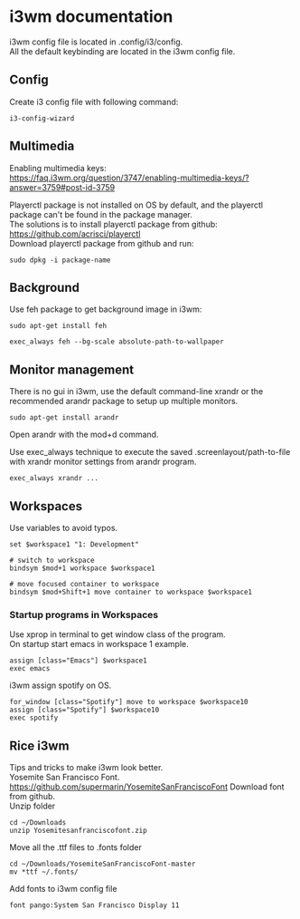 # i3wm documentation
i3wm config file is located in .config/i3/config. <br/>
All the default keybinding are located in the i3wm config file. <br/>
## Config
Create i3 config file with following command:
```
i3-config-wizard
```
## Multimedia
Enabling multimedia keys: <br/>
https://faq.i3wm.org/question/3747/enabling-multimedia-keys/?answer=3759#post-id-3759

Playerctl package is not installed on OS by default, and the playerctl package can't be found in the package manager. <br/>
The solutions is to install playerctl package from github: <br/>
https://github.com/acrisci/playerctl <br/>
Download playerctl package from github and run:
```
sudo dpkg -i package-name
```

## Background
Use feh package to get background image in i3wm:
```
sudo apt-get install feh
```
```
exec_always feh --bg-scale absolute-path-to-wallpaper
```

## Monitor management
There is no gui in i3wm, use the default command-line xrandr or the recommended arandr package to setup up multiple monitors.
```
sudo apt-get install arandr 
```
Open arandr with the mod+d command. <br/>

Use exec_always technique to execute the saved .screenlayout/path-to-file with xrandr monitor settings from arandr program.
```
exec_always xrandr ...
```

## Workspaces
Use variables to avoid typos.
```
set $workspace1 "1: Development"

# switch to workspace
bindsym $mod+1 workspace $workspace1

# move focused container to workspace
bindsym $mod+Shift+1 move container to workspace $workspace1 
```
### Startup programs in Workspaces
Use xprop in terminal to get window class of the program. <br/>
On startup start emacs in workspace 1 example.
```
assign [class="Emacs"] $workspace1
exec emacs
```
i3wm assign spotify on OS.
```
for_window [class="Spotify"] move to workspace $workspace10
assign [class="Spotify"] $workspace10
exec spotify
```
## Rice i3wm
Tips and tricks to make i3wm look better.<br/>
Yosemite San Francisco Font.
https://github.com/supermarin/YosemiteSanFranciscoFont
Download font from github. <br/>
Unzip folder
```
cd ~/Downloads
unzip Yosemitesanfranciscofont.zip
```
Move all the .ttf files to .fonts folder
```
cd ~/Downloads/YosemiteSanFranciscoFont-master
mv *ttf ~/.fonts/
```
Add fonts to i3wm config file
```
font pango:System San Francisco Display 11
```

